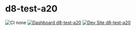 # d8-test-a20

![CI none](https://img.shields.io/badge/ci-none-orange.svg)
[![Dashboard d8-test-a20](https://img.shields.io/badge/dashboard-d8_test_a20-yellow.svg)](https://dashboard.pantheon.io/sites/57d7252b-92c2-40bb-98cc-20b92f276153#dev/code)
[![Dev Site d8-test-a20](https://img.shields.io/badge/site-d8_test_a20-blue.svg)](http://dev-d8-test-a20.pantheonsite.io/)